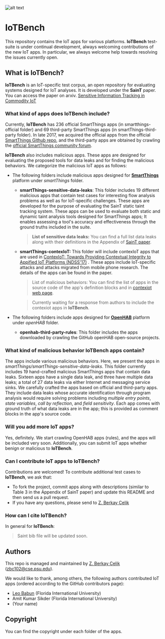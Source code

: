 

![alt text](http://i68.tinypic.com/25ut821.jpg)

# IoTBench

This repository contains the IoT apps for various platforms. **IoTBench** test-suite is under continual development, always welcoming contributions of the new IoT apps. In particular, we always welcome help towards resolving the issues currently open.

## What is IoTBench?

**IoTBench** is an IoT-specific test corpus, an open repository for evaluating systems designed for IoT analyses. It is developed under the **SainT** paper. You can access the paper on arxiv.  [Sensitive Information Tracking in Commodity IoT](http://arxiv.org/)

### What kind of apps does **IoTBench** include?
Currently, **IoTBench** has 236 official SmartThings apps (in smartthings-official folder) and 69 third-party SmartThings apps (in smartThings-third-party folder).
In late 2017, we acquired the official apps from the official [SmartThings Github repo](https://github.com/SmartThingsCommunity/SmartThingsPublic), and the third-party apps are obtained by crawling the [official SmartThings community forum](https://community.smartthings.com/).

**IoTBench** also includes malicious apps. These apps are designed for evaluating the proposed tools for data leaks and for finding the malicious behaviors. We categorize the malicious IoT apps as follows:

- The following folders include malicious apps designed for [**SmartThings**](https://www.smartthings.com/) platform under *smartThings* folder.
    - **smartThings-sensitive-data-leaks**: This folder includes 19 different malicious apps that contain test cases for interesting flow analysis problems as well as for IoT-specific challenges. These apps are developed for the purpose of evaluating the SainT static taint tracking system. These apps can be used to evaluate both static and dynamic taint analysis tools designed for SmartThings apps; It enables assessing a tool's accuracy and effectiveness through the ground truths included in the suite.
        > **List of sensitive data leaks:** You can find a full list data leaks along with their definitions in the Appendix of [SainT paper](http://arxiv.org/).

    - **smartThings-contexIoT:** This folder will include contexIoT apps that are used in [ContexIoT: Towards Providing Contextual Integrity to Appified IoT Platforms (NDSS'17)](http://earlence.com/assets/papers/contexiot_ndss17.pdf) . These apps include IoT-specific attacks and attacks migrated from mobile phone research. The details of the apps can be found in the paper.

        > List of malicious behaviors: You can find the list of apps in the source code of the app's definition blocks and in [contexiot web page](https://sites.google.com/site/iotcontextualintegrity/home).

        > Currently waiting for a response from authors to include the contexiot apps in **IoTBench**.

- The following folders include apps designed for [**OpenHAB**](https://www.openhab.org/) platform under *openHAB* folder.
     - **openhab-third-party-rules**: This folder includes the apps downloaded by crawling the GitHub openHAB open-source projects. 

### What kind of malicious behavior **IoTBench** apps contain?
The apps include various malicious behaviors. Here, we present the apps in *smartThings/smartThings-sensitive-data-leaks*.
This folder currently includes 19 hand-crafted malicious SmartThings apps that contain data leaks. Sixteen apps have a single data leak, and three have multiple data leaks; a total of 27 data leaks via either Internet and messaging service sinks. We carefully crafted the apps based on official and third-party apps. They include data leaks whose accurate identification through program analysis would require solving problems including *multiple entry points*, *state variables*, *call by reflection*, and *field sensitivity*. Each app comes with ground truth of what data leaks are in the app; this is provided as comment blocks in the app's source code.

### Will you add more IoT apps?
Yes, definitely. We start crawling OpenHAB apps (rules), and the apps will be included very soon. Additionally, you can submit IoT apps whether benign or malicious to **IoTBench**.

### Can I contribute IoT apps to **IoTBench**?
Contributions are welcomed! To contribute additional test cases to **IoTBench**, we ask that:
- To fork the project, commit apps along with descriptions (similar to Table 3 in the Appendix of SainT paper) and update this README and then send us a pull request. 
- If you have any questions, please send to [Z. Berkay Celik](https://beerkay.github.io/) 

### How can I cite **IoTBench**?

 In general for **IoTBench**:

> Saint bib file will be updated soon.

## Authors
This repo is managed and maintained by [Z. Berkay Celik](https://beerkay.github.io/) (zbc102@cse.psu.edu).

We would like to thank, among others, the following  authors contributed IoT apps (ordered according to the GitHub contributors page):

- [Leo Babun](http://leobabun.wixsite.com/leo-babun-phd) (Florida International University)
- Amit Kumar Sikder (Florida International University)
- (Your name)

## Copyright
You can find the copyright under each folder of the apps.
